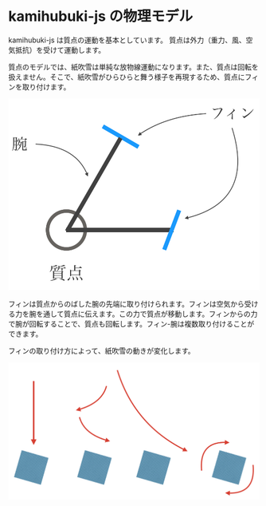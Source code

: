 # kamihubuki-js の物理モデル

kamihubuki-js は質点の運動を基本としています。 質点は外力（重力、風、空気抵抗）を受けて運動します。

質点のモデルでは、紙吹雪は単純な放物線運動になります。また、質点は回転を扱えません。そこで、紙吹雪がひらひらと舞う様子を再現するため、質点にフィンを取り付けます。

![物理モデル](./physics-model.ja.png)

フィンは質点からのばした腕の先端に取り付けられます。フィンは空気から受ける力を腕を通して質点に伝えます。この力で質点が移動します。フィンからの力で腕が回転することで、質点も回転します。フィン-腕は複数取り付けることができます。

フィンの取り付け方によって、紙吹雪の動きが変化します。

![動きの変化](./confetti-variation.png)
